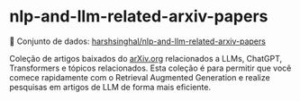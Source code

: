 # nlp-and-llm-related-arxiv-papers

📃 Conjunto de dados: [harshsinghal/nlp-and-llm-related-arxiv-papers](https://www.kaggle.com/datasets/harshsinghal/nlp-and-llm-related-arxiv-papers)

Coleção de artigos baixados do [arXiv.org](https://arXiv.org) relacionados a LLMs, ChatGPT, Transformers e tópicos relacionados. Esta coleção é para permitir que você comece rapidamente com o Retrieval Augmented Generation e realize pesquisas em artigos de LLM de forma mais eficiente.
